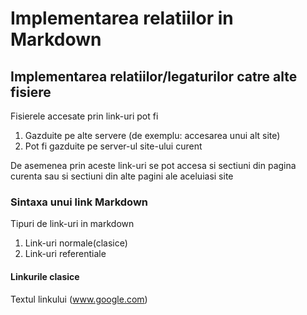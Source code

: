# Implementarea relatiilor in Markdown

## Implementarea relatiilor/legaturilor catre alte fisiere

Fisierele accesate prin link-uri pot fi
1. Gazduite pe alte servere (de exemplu: accesarea unui alt site)
2. Pot fi gazduite pe server-ul site-ului curent

De asemenea prin aceste link-uri se pot accesa si sectiuni din pagina curenta sau si sectiuni din alte pagini ale aceluiasi site

### Sintaxa unui link Markdown

Tipuri de link-uri in markdown
1. Link-uri normale(clasice)
2. Link-uri referentiale

#### Linkurile clasice

Textul linkului (www.google.com)
